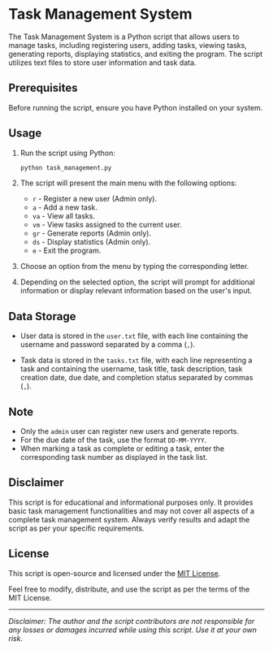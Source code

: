 # Task Management System

The Task Management System is a Python script that allows users to manage tasks, including registering users, adding tasks, viewing tasks, generating reports, displaying statistics, and exiting the program. The script utilizes text files to store user information and task data.

## Prerequisites

Before running the script, ensure you have Python installed on your system.

## Usage

1. Run the script using Python:

   ```bash
   python task_management.py
   ```

2. The script will present the main menu with the following options:

   - `r` - Register a new user (Admin only).
   - `a` - Add a new task.
   - `va` - View all tasks.
   - `vm` - View tasks assigned to the current user.
   - `gr` - Generate reports (Admin only).
   - `ds` - Display statistics (Admin only).
   - `e` - Exit the program.

3. Choose an option from the menu by typing the corresponding letter.

4. Depending on the selected option, the script will prompt for additional information or display relevant information based on the user's input.

## Data Storage

- User data is stored in the `user.txt` file, with each line containing the username and password separated by a comma (`,`).

- Task data is stored in the `tasks.txt` file, with each line representing a task and containing the username, task title, task description, task creation date, due date, and completion status separated by commas (`,`).

## Note

- Only the `admin` user can register new users and generate reports.
- For the due date of the task, use the format `DD-MM-YYYY`.
- When marking a task as complete or editing a task, enter the corresponding task number as displayed in the task list.

## Disclaimer

This script is for educational and informational purposes only. It provides basic task management functionalities and may not cover all aspects of a complete task management system. Always verify results and adapt the script as per your specific requirements.

## License

This script is open-source and licensed under the [MIT License](LICENSE).

Feel free to modify, distribute, and use the script as per the terms of the MIT License.

---
*Disclaimer: The author and the script contributors are not responsible for any losses or damages incurred while using this script. Use it at your own risk.*
